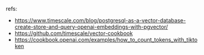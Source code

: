 refs:

- https://www.timescale.com/blog/postgresql-as-a-vector-database-create-store-and-query-openai-embeddings-with-pgvector/
- https://github.com/timescale/vector-cookbook
- https://cookbook.openai.com/examples/how_to_count_tokens_with_tiktoken
